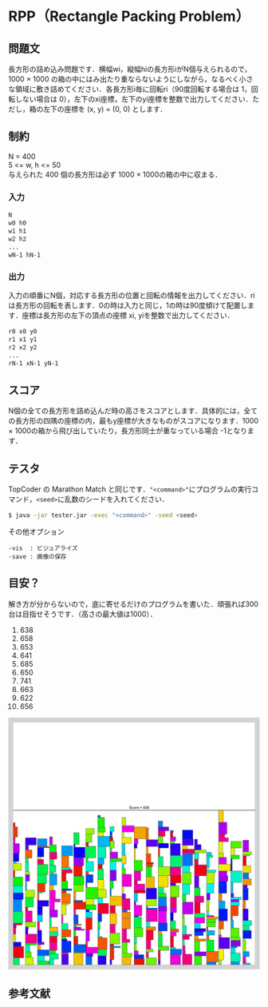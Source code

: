 # RPP（Rectangle Packing Problem）

## 問題文
長方形の詰め込み問題です．横幅wi，縦幅hiの長方形iがN個与えられるので，1000 × 1000 の箱の中にはみ出たり重ならないようにしながら，なるべく小さな領域に敷き詰めてください．各長方形i毎に回転ri（90度回転する場合は 1，回転しない場合は 0），左下のxi座標，左下のyi座標を整数で出力してください．ただし，箱の左下の座標を (x, y) = (0, 0) とします．

## 制約
N = 400  
5 <= w, h <= 50  
与えられた 400 個の長方形は必ず 1000 × 1000の箱の中に収まる．

### 入力
```
N
w0 h0
w1 h1
w2 h2
...
wN-1 hN-1
```

### 出力
入力の順番にN個，対応する長方形の位置と回転の情報を出力してください．ri は長方形の回転を表します．0の時は入力と同じ，1の時は90度傾けて配置します．座標は長方形の左下の頂点の座標 xi, yiを整数で出力してください．
```
r0 x0 y0
r1 x1 y1
r2 x2 y2
...
rN-1 xN-1 yN-1
```

## スコア
N個の全ての長方形を詰め込んだ時の高さをスコアとします．具体的には，全ての長方形の四隅の座標の内，最もy座標が大きなものがスコアになります．1000 × 1000の箱から飛び出していたり，長方形同士が重なっている場合 -1となります．

## テスタ
TopCoder の Marathon Match と同じです．```"<command>"```にプログラムの実行コマンド，```<seed>```に乱数のシードを入れてください．
```sh
$ java -jar tester.jar -exec "<command>" -seed <seed>
```
その他オプション
```
-vis  : ビジュアライズ
-save : 画像の保存
```

## 目安？
解き方が分からないので，底に寄せるだけのプログラムを書いた．頑張れば300台は目指せそうです．（高さの最大値は1000）．

1)  638
2)  658
3)  653
4)  641
5)  685
6)  650
7)  741
8)  663
9)  622
10) 656  
  
![1.png](image/1.png)

##  参考文献
